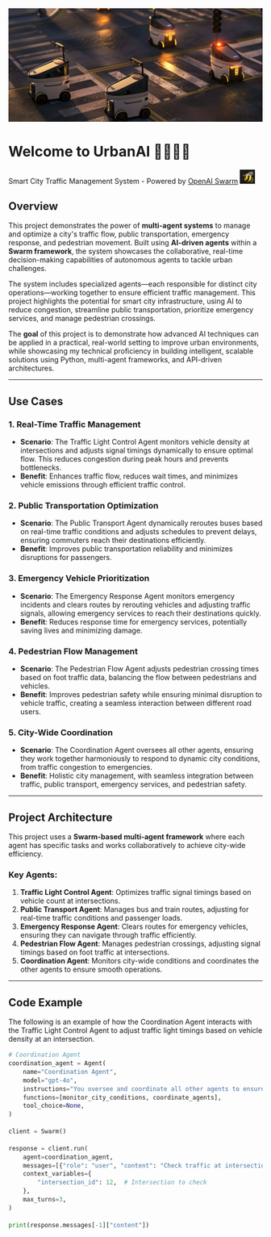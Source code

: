 <img src="assets/intersection.png" alt="Intersection Image"/>

# Welcome to UrbanAI 👋👮‍♂️🚦

Smart City Traffic Management System - Powered by [OpenAI Swarm](https://github.com/openai/swarm) <img src="assets/bee.png" alt="Bee Image" width="30"/>



## Overview

This project demonstrates the power of **multi-agent systems** to manage and optimize a city's traffic flow, public transportation, emergency response, and pedestrian movement. Built using **AI-driven agents** within a **Swarm framework**, the system showcases the collaborative, real-time decision-making capabilities of autonomous agents to tackle urban challenges.

The system includes specialized agents—each responsible for distinct city operations—working together to ensure efficient traffic management. This project highlights the potential for smart city infrastructure, using AI to reduce congestion, streamline public transportation, prioritize emergency services, and manage pedestrian crossings.

The **goal** of this project is to demonstrate how advanced AI techniques can be applied in a practical, real-world setting to improve urban environments, while showcasing my technical proficiency in building intelligent, scalable solutions using Python, multi-agent frameworks, and API-driven architectures.

---

## Use Cases

### 1. **Real-Time Traffic Management**
   - **Scenario**: The Traffic Light Control Agent monitors vehicle density at intersections and adjusts signal timings dynamically to ensure optimal flow. This reduces congestion during peak hours and prevents bottlenecks.
   - **Benefit**: Enhances traffic flow, reduces wait times, and minimizes vehicle emissions through efficient traffic control.

### 2. **Public Transportation Optimization**
   - **Scenario**: The Public Transport Agent dynamically reroutes buses based on real-time traffic conditions and adjusts schedules to prevent delays, ensuring commuters reach their destinations efficiently.
   - **Benefit**: Improves public transportation reliability and minimizes disruptions for passengers.

### 3. **Emergency Vehicle Prioritization**
   - **Scenario**: The Emergency Response Agent monitors emergency incidents and clears routes by rerouting vehicles and adjusting traffic signals, allowing emergency services to reach their destinations quickly.
   - **Benefit**: Reduces response time for emergency services, potentially saving lives and minimizing damage.

### 4. **Pedestrian Flow Management**
   - **Scenario**: The Pedestrian Flow Agent adjusts pedestrian crossing times based on foot traffic data, balancing the flow between pedestrians and vehicles.
   - **Benefit**: Improves pedestrian safety while ensuring minimal disruption to vehicle traffic, creating a seamless interaction between different road users.

### 5. **City-Wide Coordination**
   - **Scenario**: The Coordination Agent oversees all other agents, ensuring they work together harmoniously to respond to dynamic city conditions, from traffic congestion to emergencies.
   - **Benefit**: Holistic city management, with seamless integration between traffic, public transport, emergency services, and pedestrian safety.

---

## Project Architecture

This project uses a **Swarm-based multi-agent framework** where each agent has specific tasks and works collaboratively to achieve city-wide efficiency.

### Key Agents:
1. **Traffic Light Control Agent**: Optimizes traffic signal timings based on vehicle count at intersections.
2. **Public Transport Agent**: Manages bus and train routes, adjusting for real-time traffic conditions and passenger loads.
3. **Emergency Response Agent**: Clears routes for emergency vehicles, ensuring they can navigate through traffic efficiently.
4. **Pedestrian Flow Agent**: Manages pedestrian crossings, adjusting signal timings based on foot traffic at intersections.
5. **Coordination Agent**: Monitors city-wide conditions and coordinates the other agents to ensure smooth operations.

---

## Code Example

The following is an example of how the Coordination Agent interacts with the Traffic Light Control Agent to adjust traffic light timings based on vehicle density at an intersection.

```python
# Coordination Agent
coordination_agent = Agent(
    name="Coordination Agent",
    model="gpt-4o",
    instructions="You oversee and coordinate all other agents to ensure the city runs smoothly.",
    functions=[monitor_city_conditions, coordinate_agents],
    tool_choice=None,
)

client = Swarm()

response = client.run(
    agent=coordination_agent,
    messages=[{"role": "user", "content": "Check traffic at intersection 12"}],
    context_variables={
        "intersection_id": 12,  # Intersection to check
    },
    max_turns=3,
)

print(response.messages[-1]["content"])
```